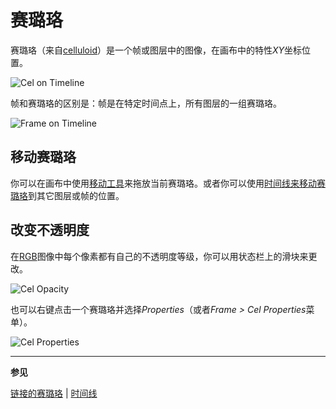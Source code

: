 # 赛璐珞

赛璐珞（来自[celluloid](http://en.wikipedia.org/wiki/Cel)）是一个帧或图层中的图像，在画布中的特性*XY*坐标位置。

![Cel on Timeline](cel/cel-on-timeline.png)

帧和赛璐珞的区别是：帧是在特定时间点上，所有图层的一组赛璐珞。

![Frame on Timeline](cel/frame-on-timeline.png)

## 移动赛璐珞

你可以在画布中使用[移动工具](move-tool.md)来拖放当前赛璐珞。或者你可以使用[时间线来移动赛璐珞](move-cels.md)到其它图层或帧的位置。

## 改变不透明度

在[RGB](color-mode.md#rgb)图像中每个像素都有自己的不透明度等级，你可以用状态栏上的滑块来更改。

![Cel Opacity](cel/cel-opacity.gif)

也可以右键点击一个赛璐珞并选择*Properties*（或者*Frame > Cel Properties*菜单）。

![Cel Properties](cel/cel-properties.gif)

---

**参见**

[链接的赛璐珞](linked-cels.md) | [时间线](timeline.md)
